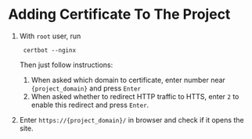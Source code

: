# Adding Certificate To The Project #

1. With `root` user, run

		certbot --nginx
	
	Then just follow instructions:
	
	1. When asked which domain to certificate, enter number near `{project_domain}` and press `Enter`
	2. When asked whether to redirect HTTP traffic to HTTS, enter `2` to enable this redirect and press `Enter`.

2. Enter `https://{project_domain}/` in browser and check if it opens the site.